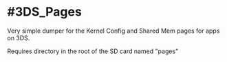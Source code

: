 #3DS_Pages
=======

Very simple dumper for the Kernel Config and Shared Mem pages for apps on
3DS.

Requires directory in the root of the SD card named "pages"
